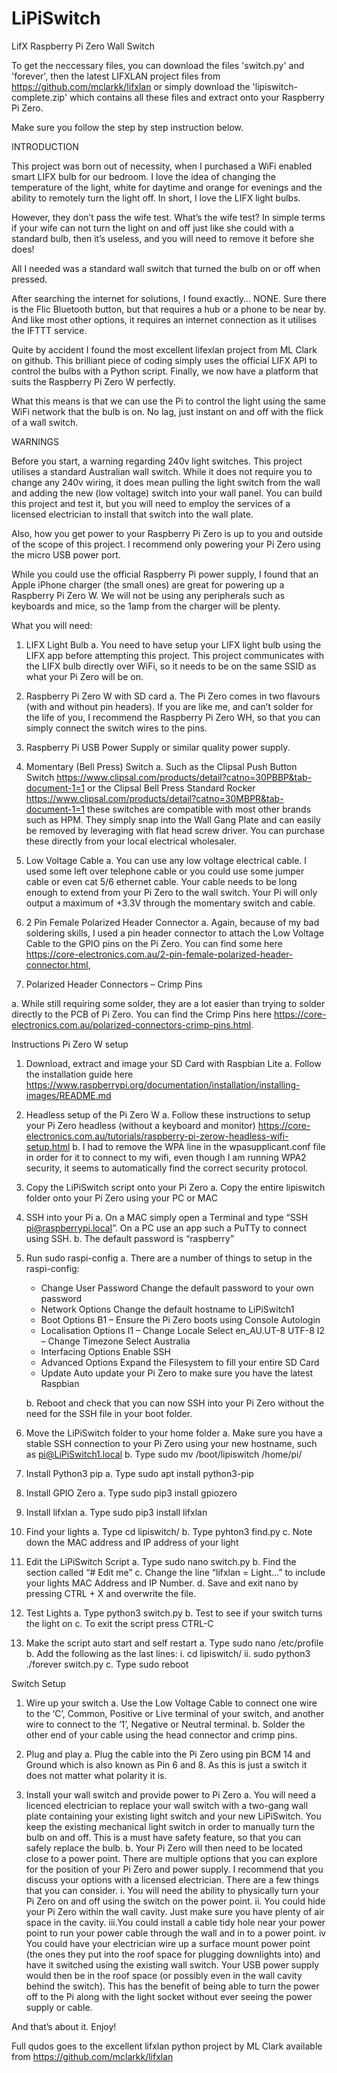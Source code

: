 # LiPiSwitch
LifX Raspberry Pi Zero Wall Switch

To get the neccessary files, you can download the files 'switch.py' and 'forever', then the latest LIFXLAN project files from https://github.com/mclarkk/lifxlan or simply download the 'lipiswitch-complete.zip' which contains all these files and extract onto your Raspberry Pi Zero. 

Make sure you follow the step by step instruction below.

INTRODUCTION

This project was born out of necessity, when I purchased a WiFi enabled smart LIFX bulb for our bedroom. I love the idea of changing the temperature of the light, white for daytime and orange for evenings and the ability to remotely turn the light off.  In short, I love the LIFX light bulbs.
 
However, they don’t pass the wife test.  What’s the wife test?  In simple terms if your wife can not turn the light on and off just like she could with a standard bulb, then it’s useless, and you will need to remove it before she does!

All I needed was a standard wall switch that turned the bulb on or off when pressed.
 
After searching the internet for solutions, I found exactly… NONE.  Sure there is the Flic Bluetooth button, but that requires a hub or a phone to be near by. And like most other options, it requires an internet connection as it utilises the IFTTT service.
 
Quite by accident I found the most excellent lifexlan project from ML Clark on github.  This brilliant piece of coding simply uses the official LIFX API to control the bulbs with a Python script. Finally, we now have a platform that suits the Raspberry Pi Zero W perfectly.
 
What this means is that we can use the Pi to control the light using the same WiFi network that the bulb is on.  No lag, just instant on and off with the flick of a wall switch.
 
 
WARNINGS

Before you start, a warning regarding 240v light switches. This project utilises a standard Australian wall switch.  While it does not require you to change any 240v wiring, it does mean pulling the light switch from the wall and adding the new (low voltage) switch into your wall panel.  You can build this project and test it, but you will need to employ the services of a licensed electrician to install that switch into the wall plate. 
 
Also, how you get power to your Raspberry Pi Zero is up to you and outside of the scope of this project.  I recommend only powering your Pi Zero using the micro USB power port.
 
While you could use the official Raspberry Pi power supply, I found that an Apple iPhone charger (the small ones) are great for powering up a Raspberry Pi Zero W. We will not be using any peripherals such as keyboards and mice, so the 1amp from the charger will be plenty. 

What you will need:
1.   LIFX Light Bulb
     a. You need to have setup your LIFX light bulb using the LIFX app before attempting this project. This project     communicates with the LIFX bulb directly over WiFi, so it needs to be on the same SSID as what your Pi Zero will be on.
 
2.   Raspberry Pi Zero W with SD card
     a. The Pi Zero comes in two flavours (with and without pin headers).  If you are like me, and can’t solder for the life of you, I recommend the Raspberry Pi Zero WH, so that you can simply connect the switch wires to the pins.
 
3.   Raspberry Pi USB Power Supply or similar quality power supply.

4.   Momentary (Bell Press) Switch
     a. Such as the Clipsal Push Button Switch https://www.clipsal.com/products/detail?catno=30PBBP&tab-document-1=1 or the Clipsal Bell Press Standard Rocker https://www.clipsal.com/products/detail?catno=30MBPR&tab-document-1=1 these switches are compatible with most other brands such as HPM. They simply snap into the Wall Gang Plate and can easily be removed by leveraging with flat head screw driver.  You can purchase these directly from your local electrical wholesaler.
 

5.   Low Voltage Cable
     a. You can use any low voltage electrical cable. I used some left over telephone cable or you could use some jumper cable or even cat 5/6 ethernet cable.  Your cable needs to be long enough to extend from your Pi Zero to the wall switch. Your Pi will only output a maximum of +3.3V through the momentary switch and cable.

6.   2 Pin Female Polarized Header Connector
     a. Again, because of my bad soldering skills, I used a pin header connector to attach the Low Voltage Cable to the GPIO pins on the Pi Zero.    You can find some here https://core-electronics.com.au/2-pin-female-polarized-header-connector.html,

7.   Polarized Header Connectors – Crimp Pins

a.   While still requiring some solder, they are a lot easier than trying to solder directly to the PCB of Pi Zero. You can find the Crimp Pins here https://core-electronics.com.au/polarized-connectors-crimp-pins.html.


Instructions
Pi Zero W setup
 
1.   Download, extract and image your SD Card with Raspbian Lite 
     a. Follow the installation guide here https://www.raspberrypi.org/documentation/installation/installing-images/README.md

2.   Headless setup of the Pi Zero W 
     a. Follow these instructions to setup your Pi Zero headless (without a keyboard and monitor) https://core-electronics.com.au/tutorials/raspberry-pi-zerow-headless-wifi-setup.html
     b. I had to remove the WPA line in the wpasupplicant.conf file in order for it to connect to my wifi, even though I am running WPA2 security, it seems to automatically find the correct security protocol.

3.   Copy the LiPiSwitch script onto your Pi Zero
     a. Copy the entire lipiswitch folder onto your Pi Zero using your PC or MAC

4.   SSH into your Pi
     a. On a MAC simply open a Terminal and type “SSH pi@raspberrypi.local”.  On a PC use an app such a PuTTy to connect using SSH.
     b. The default password is “raspberry”

5.   Run sudo raspi-config
     a. There are a number of things to setup in the raspi-config:   
        -  Change User Password
           Change the default password to your own password
        -  Network Options
           Change the default hostname to LiPiSwitch1
        -  Boot Options
           B1 – Ensure the Pi Zero boots using Console Autologin
        -  Localisation Options
           I1 – Change Locale
           Select en_AU.UT-8 UTF-8
           I2 – Change Timezone
           Select Australia
        -  Interfacing Options
           Enable SSH
        -  Advanced Options
           Expand the Filesystem to fill your entire SD Card
        -  Update
           Auto update your Pi Zero to make sure you have the latest Raspbian
           
     b. Reboot and check that you can now SSH into your Pi Zero without the need for the SSH file in your boot folder.

6.   Move the LiPiSwitch folder to your home folder
     a. Make sure you have a stable SSH connection to your Pi Zero using your new hostname, such as pi@LiPiSwitch1.local
     b. Type sudo mv /boot/lipiswitch /home/pi/

7.   Install Python3 pip
     a. Type sudo apt install python3-pip

8.   Install GPIO Zero
     a. Type sudo pip3 install gpiozero

9.   Install lifxlan
     a. Type sudo pip3 install lifxlan

10.  Find your lights
     a. Type cd lipiswitch/
     b. Type pyhton3 find.py
     c. Note down the MAC address and IP address of your light

11.  Edit the LiPiSwitch Script
     a. Type sudo nano switch.py
     b. Find the section called “# Edit me”
     c. Change the line “lifxlan = Light…” to include your lights MAC Address and IP Number.
     d.	Save and exit nano by pressing CTRL + X and overwrite the file.

12.  Test Lights
     a. Type python3 switch.py
     b. Test to see if your switch turns the light on
     c. To exit the script press CTRL-C

13.  Make the script auto start and self restart
     a. Type sudo nano /etc/profile
     b. Add the following as the last lines:
        i.  cd lipiswitch/
        ii. sudo python3 ./forever switch.py
     c. Type sudo reboot
 
 
Switch Setup
1.   Wire up your switch
     a. Use the Low Voltage Cable to connect one wire to the ‘C’, Common, Positive or Live terminal of your switch, and another wire to connect to the ‘1’, Negative or Neutral terminal.
     b. Solder the other end of your cable using the head connector and crimp pins.

2.   Plug and play
     a. Plug the cable into the Pi Zero using pin BCM 14 and Ground which is also known as Pin 6 and 8.  As this is just a switch it does not matter what polarity it is.

3.   Install your wall switch and provide power to Pi Zero
     a. You will need a licenced electrician to replace your wall switch with a two-gang wall plate containing your existing light switch and your new LiPiSwitch.  You keep the existing mechanical light switch in order to manually turn the bulb on and off.  This is a must have safety feature, so that you can safely replace the bulb.
     b. Your Pi Zero will then need to be located close to a power point. There are multiple options that you can explore for the position of your Pi Zero and power supply.  I recommend that you discuss your options with a licensed electrician.  There are a few things that you can consider.
        i.  You will need the ability to physically turn your Pi Zero on and off using the switch on the power point. 
        ii. You could hide your Pi Zero within the wall cavity.  Just make sure you have plenty of air space in the cavity. 
        iii.You could install a cable tidy hole near your power point to run your power cable through the wall and in to a power point.
        iv  You could have your electrician wire up a surface mount power point (the ones they put into the roof space for plugging downlights into) and have it switched using the existing wall switch.  Your USB power supply would then be in the roof space (or possibly even in the wall cavity behind the switch). This has the benefit of being able to turn the power off to the Pi along with the light socket without ever seeing the power supply or cable.
 
And that’s about it.  Enjoy!
 
Full qudos goes to the excellent lifxlan python project by ML Clark available from https://github.com/mclarkk/lifxlan
